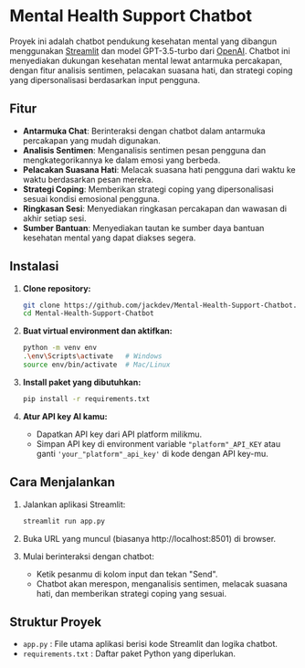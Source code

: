 # Mental Health Support Chatbot

Proyek ini adalah chatbot pendukung kesehatan mental yang dibangun menggunakan [Streamlit](https://streamlit.io/) dan model GPT-3.5-turbo dari [OpenAI](https://platform.openai.com/docs/models/gpt-3-5-turbo). Chatbot ini menyediakan dukungan kesehatan mental lewat antarmuka percakapan, dengan fitur analisis sentimen, pelacakan suasana hati, dan strategi coping yang dipersonalisasi berdasarkan input pengguna.

## Fitur

- **Antarmuka Chat**: Berinteraksi dengan chatbot dalam antarmuka percakapan yang mudah digunakan.
- **Analisis Sentimen**: Menganalisis sentimen pesan pengguna dan mengkategorikannya ke dalam emosi yang berbeda.
- **Pelacakan Suasana Hati**: Melacak suasana hati pengguna dari waktu ke waktu berdasarkan pesan mereka.
- **Strategi Coping**: Memberikan strategi coping yang dipersonalisasi sesuai kondisi emosional pengguna.
- **Ringkasan Sesi**: Menyediakan ringkasan percakapan dan wawasan di akhir setiap sesi.
- **Sumber Bantuan**: Menyediakan tautan ke sumber daya bantuan kesehatan mental yang dapat diakses segera.

## Instalasi

1. **Clone repository:**
    ```bash
    git clone https://github.com/jackdev/Mental-Health-Support-Chatbot.git
    cd Mental-Health-Support-Chatbot
    ```

2. **Buat virtual environment dan aktifkan:**
    ```bash
    python -m venv env
    .\env\Scripts\activate   # Windows
    source env/bin/activate  # Mac/Linux
    ```

3. **Install paket yang dibutuhkan:**
    ```bash
    pip install -r requirements.txt
    ```

4. **Atur API key AI kamu:**
    - Dapatkan API key dari API platform milikmu.
    - Simpan API key di environment variable `"platform"_API_KEY` atau ganti `'your_"platform"_api_key'` di kode dengan API key-mu.

## Cara Menjalankan

1. Jalankan aplikasi Streamlit:
    ```bash
    streamlit run app.py
    ```

2. Buka URL yang muncul (biasanya http://localhost:8501) di browser.

3. Mulai berinteraksi dengan chatbot:
    - Ketik pesanmu di kolom input dan tekan "Send".
    - Chatbot akan merespon, menganalisis sentimen, melacak suasana hati, dan memberikan strategi coping yang sesuai.

## Struktur Proyek

- `app.py` : File utama aplikasi berisi kode Streamlit dan logika chatbot.
- `requirements.txt` : Daftar paket Python yang diperlukan.
